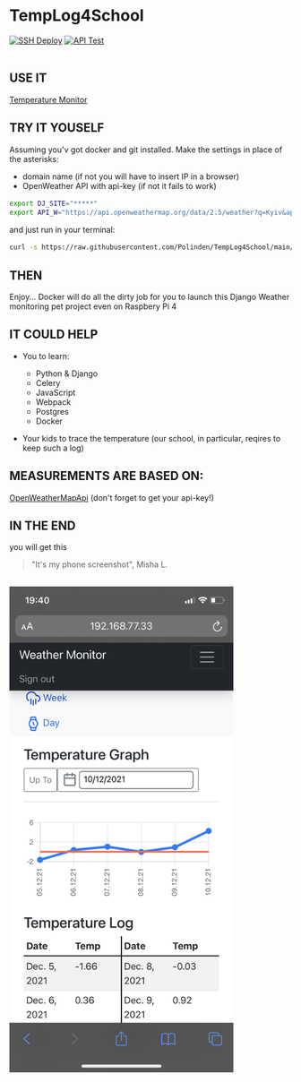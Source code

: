 # TempLog4School


[![SSH Deploy](https://github.com/Polinden/TempLog4School/actions/workflows/second.yml/badge.svg)](https://github.com/Polinden/TempLog4School/actions/workflows/second.yml)
[![API Test](https://github.com/Polinden/TempLog4School/actions/workflows/main.yml/badge.svg?branch=main)](https://github.com/Polinden/TempLog4School/actions/workflows/main.yml)
</br>
</br>

## USE IT
[Temperature Monitor](http://mishogoda.kiev.ua)

## TRY IT YOUSELF
Assuming you'v got docker and git installed.
Make the settings in place of the asterisks:
- domain name (if not you will have to insert IP in a browser)
- OpenWeather API with api-key (if not it fails to work)
```bash
export DJ_SITE="*****"
export API_W="https://api.openweathermap.org/data/2.5/weather?q=Kyiv&appid=*****&units=metric"
```
and just run in your terminal:
```bash
curl -s https://raw.githubusercontent.com/Polinden/TempLog4School/main/run.sh | sh
```
 
## THEN 
Enjoy...
Docker will do all the dirty job for you 
to launch this Django Weather monitoring pet project
even on Raspbery Pi 4  

## IT COULD HELP
- You to learn:
  - Python & Django
  - Celery
  - JavaScript
  - Webpack
  - Postgres
  - Docker 

- Your kids to trace the temperature (our school, in particular, reqires to keep such a log) 

## MEASUREMENTS ARE BASED ON:
[OpenWeatherMapApi](https://openweathermap.org/api) (don't forget to get your api-key!)

## IN THE END
you will get this <br/> 
> "It's my phone screenshot", Misha L.
<br/>
<img src="iphone.jpeg" width="400" title="Screen"> 


